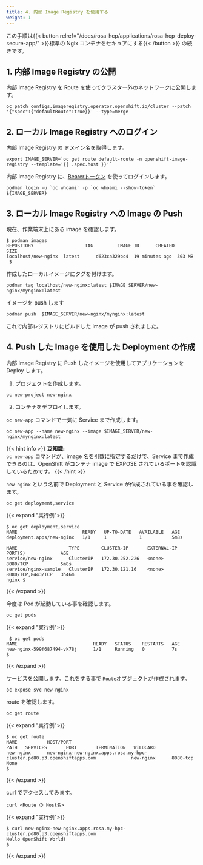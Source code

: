 ```yaml
---
title: 4. 内部 Image Registry を使用する
weight: 1
---
```

この手順は{{< button relref="/docs/rosa-hcp/applications/rosa-hcp-deploy-secure-app/" >}}標準の Ngix コンテナをセキュアにする{{< /button >}} の続きです。

## 1. 内部 Image Registry の公開


内部 Image Registry を Route を使ってクラスター外のネットワークに公開します。

```tpl
oc patch configs.imageregistry.operator.openshift.io/cluster --patch '{"spec":{"defaultRoute":true}}' --type=merge
```

## 2. ローカル Image Registry へのログイン

内部 Image Registry の ドメイン名を取得します。

```tpl
export IMAGE_SERVER=`oc get route default-route -n openshift-image-registry --template='{{ .spec.host }}'`
```

内部 Image Registry に、[Bearerトークン](https://ja.wikipedia.org/wiki/Bearer%E3%83%88%E3%83%BC%E3%82%AF%E3%83%B3) を使ってログインします。

```tpl
podman login -u `oc whoami` -p `oc whoami --show-token` ${IMAGE_SERVER}
```

## 3. ローカル Image Registry への Image の Push

現在、作業端末上にある image を確認します。

```shell 
$ podman images
REPOSITORY                   TAG         IMAGE ID      CREATED         SIZE
localhost/new-nginx  latest      d623ca329bc4  19 minutes ago  303 MB
 $ 
```

作成したローカルイメージにタグを付けます。

```shell 
podman tag localhost/new-nginx:latest $IMAGE_SERVER/new-nginx/mynginx:latest
```

イメージを push します

```tpl
podman push  $IMAGE_SERVER/new-nginx/mynginx:latest
```

これで内部レジストリにビルドした image が push されました。

## 4. Push した Image を使用した Deployment の作成

内部 Image Registry に Push したイメージを使用してアプリケーションを Deploy します。

1. プロジェクトを作成します。

```tpl
oc new-project new-nginx
```

2. コンテナをデプロイします。

`oc new-app` コマンドで一気に Service まで作成します。

```tpl
oc new-app --name new-nginx --image $IMAGE_SERVER/new-nginx/mynginx:latest
```
{{< hint info >}}
**豆知識:**   
`oc new-app` コマンドが、image 名を引数に指定するだけで、Service まで作成できるのは、OpenShift がコンテナ image で EXPOSE されているポートを認識しているためです。
{{< /hint >}}

`new-nginx` という名前で Deployment と Service が作成されている事を確認します。


```tpl
oc get deployment,service
```

{{< expand "実行例">}}

```tpl
$ oc get deployment,service
NAME                        READY   UP-TO-DATE   AVAILABLE   AGE
deployment.apps/new-nginx   1/1     1            1           5m8s

NAME                   TYPE        CLUSTER-IP       EXTERNAL-IP   PORT(S)             AGE
service/new-nginx      ClusterIP   172.30.252.226   <none>        8080/TCP            5m8s
service/nginx-sample   ClusterIP   172.30.121.16    <none>        8080/TCP,8443/TCP   3h46m
nginx $
```
{{< /expand >}}


今度は Pod が起動している事を確認します。

```tpl
oc get pods
```

{{< expand "実行例">}}

```tpl
 $ oc get pods
NAME                            READY   STATUS    RESTARTS   AGE
new-nginx-599f687494-vk78j      1/1     Running   0          7s
$ 
```
{{< /expand >}}


サービスを公開します。これをする事で `Route`オブジェクトが作成されます。

```tpl
oc expose svc new-nginx
```

route を確認します。

```tpl
oc get route
```

{{< expand "実行例">}}

```tpl
$ oc get route
NAME           HOST/PORT                                                                   PATH   SERVICES       PORT       TERMINATION   WILDCARD
new-nginx      new-nginx-new-nginx.apps.rosa.my-hpc-cluster.pd80.p3.openshiftapps.com             new-nginx      8080-tcp                 None
$
```
{{< /expand >}}

curl でアクセスしてみます。

```tpl
curl <Route の Host名>
```

{{< expand "実行例">}}
```tpl
$ curl new-nginx-new-nginx.apps.rosa.my-hpc-cluster.pd80.p3.openshiftapps.com
Hello OpenShift World!
$
```
{{< /expand >}}
